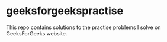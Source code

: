 # geeksforgeekspractise

This repo contains solutions to the practise problems I solve on GeeksForGeeks website.

